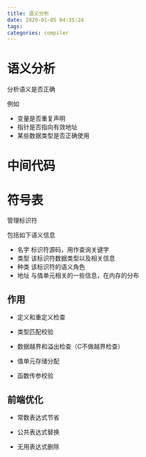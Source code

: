 ```yaml
---
title: 语义分析
date: 2020-01-05 04:35:24
tags:
categories: compiler
---
```


# 语义分析

分析语义是否正确

例如

- 变量是否重复声明
- 指针是否指向有效地址
- 某些数据类型是否正确使用

# 中间代码



# 符号表

管理标识符

包括如下语义信息

- 名字 标识符源码，用作查询关键字
- 类型 该标识符数据类型以及相关信息
- 种类 该标识符的语义角色
- 地址 与值单元相关的一些信息，在内存的分布

## 作用

- 定义和重定义检查

- 类型匹配校验
- 数据越界和溢出检查（C不做越界检查）
- 值单元存储分配
- 函数传参校验

## 前端优化

- 常数表达式节省

- 公共表达式替换

- 无用表达式删除

